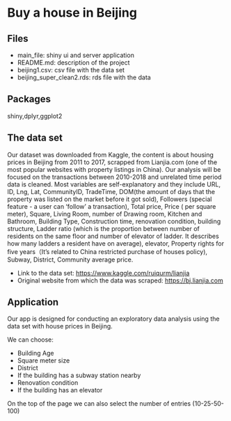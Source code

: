 # Buy a house in Beijing

## Files
* main_file: shiny ui and server application
* README.md: description of the project
* beijing1.csv: csv file with the data set
* beijing_super_clean2.rds: rds file with the data

## Packages
shiny,dplyr,ggplot2

## The data set

Our dataset was downloaded from Kaggle, the content is about housing prices in Beijing from 2011 to 2017, scrapped from Lianjia.com (one of the most popular websites with property listings in China). Our analysis will be focused on the transactions between 2010-2018 and unrelated time period data is cleaned. Most variables are self-explanatory and they include URL, ID, Lng, Lat, CommunityID, TradeTime, DOM(the amount of days that the property was listed on the market before it got sold), Followers (special feature - a user can ‘follow’ a transaction), Total price, Price ( per square meter), Square, Living Room, number of Drawing room, Kitchen and Bathroom, Building Type, Construction time, renovation condition, building structure, Ladder ratio (which is the proportion between number of residents on the same floor and number of elevator of ladder. It describes how many ladders a resident have on average), elevator, Property rights for five years（It’s related to China restricted purchase of houses policy), Subway, District, Community average price.

* Link to the data set: https://www.kaggle.com/ruiqurm/lianjia
* Original website from which the data was scraped: https://bj.lianjia.com

## Application 

Our app is designed for conducting an exploratory data analysis using the data set with house prices in Beijing.

We can choose:
* Building Age
* Square meter size
* District
* If the building has a subway station nearby
* Renovation condition
* If the building has an elevator

On the top of the page we can also select the number of entries (10-25-50-100)

